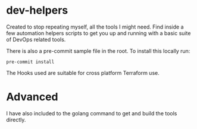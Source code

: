 # dev-helpers

Created to stop repeating myself, all the tools I might need.
Find inside a few automation helpers scripts to get you up and running with a basic suite of DevOps related tools.

There is also a pre-commit sample file in the root. To install this locally run:

```cli
pre-commit install
```

The Hooks used are suitable for cross platform Terraform use.

# Advanced

I have also included to the golang command to get and build the tools directly.
